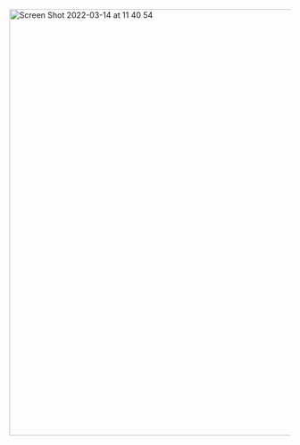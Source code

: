 <img width="765" alt="Screen Shot 2022-03-14 at 11 40 54" src="https://user-images.githubusercontent.com/48467784/158146238-d53a2e43-48c6-4d2d-af3b-83413e53473f.png">
